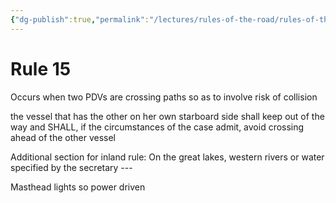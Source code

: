 ```yaml
---
{"dg-publish":true,"permalink":"/lectures/rules-of-the-road/rules-of-the-road-index/rule-15-crossing-situation/"}
---
```


# Rule 15

Occurs when two PDVs are crossing paths so as to involve risk of collision

the vessel that has the other on her own starboard side shall keep out of the way and SHALL, if the circumstances of the case admit, avoid crossing ahead of the other vessel

Additional section for inland rule:
On the great lakes, western rivers or water specified by the secretary --- 

Masthead lights so power driven